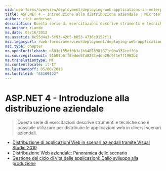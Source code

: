 ```yaml
---
uid: web-forms/overview/deployment/deploying-web-applications-in-enterprise-scenarios/index
title: ASP.NET 4 - Introduzione alla distribuzione aziendale | Microsoft Docs
author: rick-anderson
description: Questa serie di esercitazioni descrive strumenti e tecniche che è possibile utilizzare per distribuire le applicazioni web in diversi scenari aziendali.
ms.author: riande
ms.date: 05/16/2012
ms.assetid: 8e55d4a3-5f93-42b5-b053-4736c9152f11
msc.legacyurl: /web-forms/overview/deployment/deploying-web-applications-in-enterprise-scenarios
msc.type: chapter
ms.openlocfilehash: d603ef35df0b3a1b64876981871c0ba337eeff0b
ms.sourcegitcommit: 51b01b6ff8edde57d8243e4da28c9f1e7f1962b2
ms.translationtype: MT
ms.contentlocale: it-IT
ms.lasthandoff: 05/06/2019
ms.locfileid: "65109122"
---
```

# <a name="aspnet-4---enterprise-deployment-introduction"></a>ASP.NET 4 - Introduzione alla distribuzione aziendale

> Questa serie di esercitazioni descrive strumenti e tecniche che è possibile utilizzare per distribuire le applicazioni web in diversi scenari aziendali.

- [Distribuzione di applicazioni Web in scenari aziendali tramite Visual Studio 2010](deploying-web-applications-in-enterprise-scenarios.md)
- [Distribuzione Web aziendale: Panoramica dello scenario](enterprise-web-deployment-scenario-overview.md)
- [Gestione del ciclo di vita delle applicazioni: Dallo sviluppo alla produzione](application-lifecycle-management-from-development-to-production.md)
